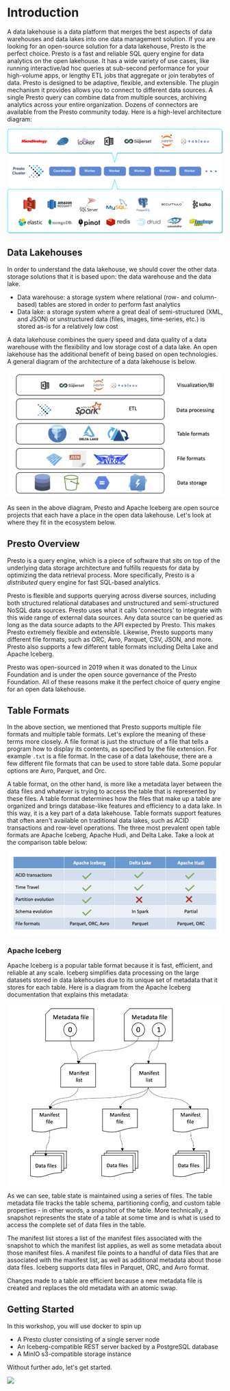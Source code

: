 # Introduction

A data lakehouse is a data platform that merges the best aspects of data warehouses and data lakes into one data management solution. If you are looking for an open-source solution for a data lakehouse, Presto is the perfect choice. Presto is a fast and reliable SQL query engine for data analytics on the open lakehouse. It has a wide variety of use cases, like running interactive/ad hoc queries at sub-second performance for your high-volume apps, or lengthy ETL jobs that aggregate or join terabytes of data. Presto is designed to be adaptive, flexible, and extensible. The plugin mechanism it provides allows you to connect to different data sources. A single Presto query can combine data from multiple sources, archiving analytics across your entire organization. Dozens of connectors are available from the Presto community today. Here is a high-level architecture diagram:

![presto diag](../images/diag-presto-main.svg)

## Data Lakehouses

In order to understand the data lakehouse, we should cover the other data storage solutions that it is based upon: the data warehouse and the data lake.

* Data warehouse: a storage system where relational (row- and column-based) tables are stored in order to perform fast analytics
* Data lake: a storage system where a great deal of semi-structured (XML, and JSON) or unstructured data (files, images, time-series, etc.) is stored as-is for a relatively low cost

A data lakehouse combines the query speed and data quality of a data warehouse with the flexibility and low storage cost of a data lake. An open lakehouse has the additional benefit of being based on open technologies. A general diagram of the architecture of a data lakehouse is below.

![lakehouse architecture](../images/lakehouse-architecture.png)

As seen in the above diagram, Presto and Apache Iceberg are open source projects that each have a place in the open data lakehouse. Let's look at where they fit in the ecosystem below.

## Presto Overview

Presto is a query engine, which is a piece of software that sits on top of the underlying data storage architecture and fulfills requests for data by optimizing the data retrieval process. More specifically, Presto is a *distributed* query engine for fast SQL-based analytics.

Presto is flexible and supports querying across diverse sources, including both structured relational databases and unstructured and semi-structured NoSQL data sources. Presto uses what it calls 'connectors' to integrate with this wide range of external data sources. Any data source can be queried as long as the data source adapts to the API expected by Presto. This makes Presto extremely flexible and extensible. Likewise, Presto supports many different file formats, such as ORC, Avro, Parquet, CSV, JSON, and more. Presto also supports a few different table formats including Delta Lake and Apache Iceberg.

Presto was open-sourced in 2019 when it was donated to the Linux Foundation and is under the open source governance of the Presto Foundation. All of these reasons make it the perfect choice of query engine for an open data lakehouse.

## Table Formats

In the above section, we mentioned that Presto supports multiple file formats and multiple table formats. Let's explore the meaning of these terms more closely. A file format is just the structure of a file that tells a program how to display its contents, as specified by the file extension. For example `.txt` is a file format. In the case of a data lakehouse, there are a few different file formats that can be used to store table data. Some popular options are Avro, Parquet, and Orc.

A table format, on the other hand, is more like a metadata layer between the data files and whatever is trying to access the table that is represented by these files. A table format determines how the files that make up a table are organized and brings database-like features and efficiency to a data lake. In this way, it is a key part of a data lakehouse. Table formats support features that often aren't available on traditional data lakes, such as ACID transactions and row-level operations. The three most prevalent open table formats are Apache Iceberg, Apache Hudi, and Delta Lake. Take a look at the comparison table below:

![table format comparison](../images/comparison-table.png)

### Apache Iceberg

Apache Iceberg is a popular table format because it is fast, efficient, and reliable at any scale. Iceberg simplifies data processing on the large datasets stored in data lakehouses due to its unique set of metadata that it stores for each table. Here is a diagram from the Apache Iceberg documentation that explains this metadata:

![iceberg diagram](../images/iceberg-diagram.png)

As we can see, table state is maintained using a series of files. The table metadata file tracks the table schema, partitioning config, and custom table properties - in other words, a snapshot of the table. More technically, a snapshot represents the state of a table at some time and is what is used to access the complete set of data files in the table.

The manifest list stores a list of the manifest files associated with the snapshot to which the manifest list applies, as well as some metadata about those manifest files. A manifest file points to a handful of data files that are associated with the manifest list, as well as additional metadata about those data files. Iceberg supports data files in Parquet, ORC, and Avro format.

Changes made to a table are efficient because a new metadata file is created and replaces the old metadata with an atomic swap.

## Getting Started

In this workshop, you will use docker to spin up

* A Presto cluster consisting of a single server node
* An Iceberg-compatible REST server backed by a PostgreSQL database
* A MinIO s3-compatible storage instance

Without further ado, let's get started.

<img src="https://count.asgharlabs.io/count?p=/main_presto_iceberg_page">
